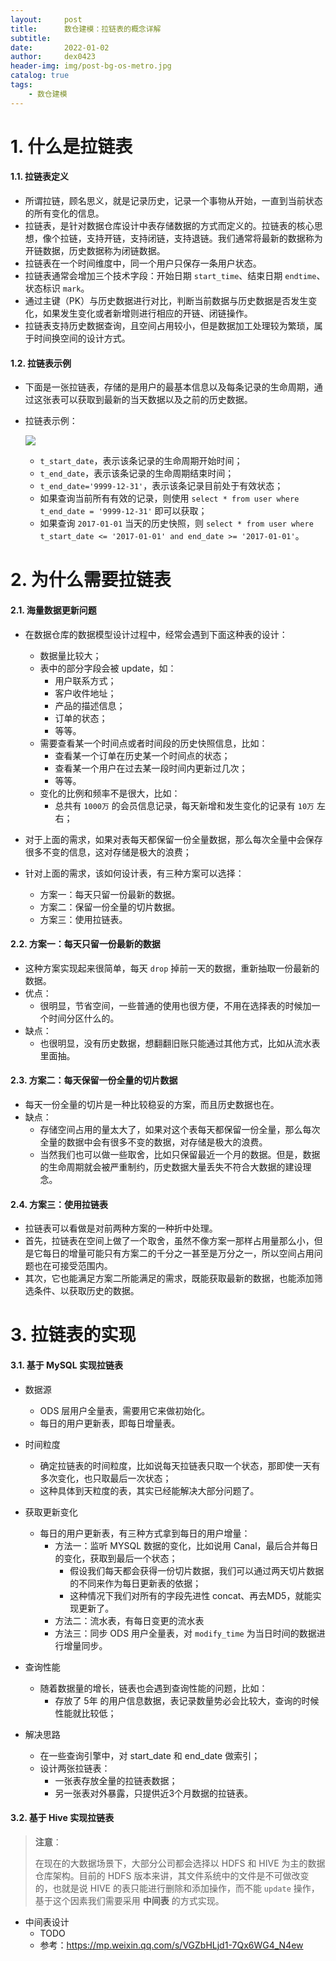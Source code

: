 ```yaml
---
layout:     post
title:      数仓建模：拉链表的概念详解
subtitle:   
date:       2022-01-02
author:     dex0423
header-img: img/post-bg-os-metro.jpg
catalog: true
tags:
    - 数仓建模
---
```



# 1. 什么是拉链表

#### 1.1. 拉链表定义

- 所谓拉链，顾名思义，就是记录历史，记录一个事物从开始，一直到当前状态的所有变化的信息。
- 拉链表，是针对数据仓库设计中表存储数据的方式而定义的。拉链表的核心思想，像个拉链，支持开链，支持闭链，支持退链。我们通常将最新的数据称为开链数据，历史数据称为闭链数据。
- 拉链表在一个时间维度中，同一个用户只保存一条用户状态。
- 拉链表通常会增加三个技术字段：开始日期 `start_time`、结束日期 `endtime`、状态标识 `mark`。
- 通过主键（PK）与历史数据进行对比，判断当前数据与历史数据是否发生变化，如果发生变化或者新增则进行相应的开链、闭链操作。
- 拉链表支持历史数据查询，且空间占用较小，但是数据加工处理较为繁琐，属于时间换空间的设计方式。

#### 1.2. 拉链表示例

- 下面是一张拉链表，存储的是用户的最基本信息以及每条记录的生命周期，通过这张表可以获取到最新的当天数据以及之前的历史数据。

- 拉链表示例：

    ![]({{site.baseurl}}/img-post/拉链表-1.png)

    - `t_start_date`，表示该条记录的生命周期开始时间；
    - `t_end_date`，表示该条记录的生命周期结束时间；
    - `t_end_date='9999-12-31'`，表示该条记录目前处于有效状态；
    - 如果查询当前所有有效的记录，则使用 `select * from user where t_end_date = '9999-12-31'` 即可以获取；
    - 如果查询 `2017-01-01` 当天的历史快照，则 `select * from user where t_start_date <= '2017-01-01' and end_date >= '2017-01-01'`。

# 2. 为什么需要拉链表

#### 2.1. 海量数据更新问题

- 在数据仓库的数据模型设计过程中，经常会遇到下面这种表的设计： 
  - 数据量比较大； 
  - 表中的部分字段会被 update，如：
    - 用户联系方式；
    - 客户收件地址；
    - 产品的描述信息；
    - 订单的状态；
    - 等等。
  - 需要查看某一个时间点或者时间段的历史快照信息，比如：
    - 查看某一个订单在历史某一个时间点的状态；
    - 查看某一个用户在过去某一段时间内更新过几次；
    - 等等。
  - 变化的比例和频率不是很大，比如：
    - 总共有 `1000万` 的会员信息记录，每天新增和发生变化的记录有 `10万` 左右；
  
- 对于上面的需求，如果对表每天都保留一份全量数据，那么每次全量中会保存很多不变的信息，这对存储是极大的浪费；
- 针对上面的需求，该如何设计表，有三种方案可以选择：
  - 方案一：每天只留一份最新的数据。
  - 方案二：保留一份全量的切片数据。
  - 方案三：使用拉链表。

#### 2.2. 方案一：每天只留一份最新的数据

- 这种方案实现起来很简单，每天 `drop` 掉前一天的数据，重新抽取一份最新的数据。
- 优点：
  - 很明显，节省空间，一些普通的使用也很方便，不用在选择表的时候加一个时间分区什么的。
- 缺点：
  - 也很明显，没有历史数据，想翻翻旧账只能通过其他方式，比如从流水表里面抽。

#### 2.3. 方案二：每天保留一份全量的切片数据

- 每天一份全量的切片是一种比较稳妥的方案，而且历史数据也在。
- 缺点：
  - 存储空间占用的量太大了，如果对这个表每天都保留一份全量，那么每次全量的数据中会有很多不变的数据，对存储是极大的浪费。
  - 当然我们也可以做一些取舍，比如只保留最近一个月的数据。但是，数据的生命周期就会被严重制约，历史数据大量丢失不符合大数据的建设理念。


#### 2.4. 方案三：使用拉链表

- 拉链表可以看做是对前两种方案的一种折中处理。
- 首先，拉链表在空间上做了一个取舍，虽然不像方案一那样占用量那么小，但是它每日的增量可能只有方案二的千分之一甚至是万分之一，所以空间占用问题也在可接受范围内。
- 其次，它也能满足方案二所能满足的需求，既能获取最新的数据，也能添加筛选条件、以获取历史的数据。


# 3. 拉链表的实现

#### 3.1. 基于 MySQL 实现拉链表

- 数据源
  - ODS 层用户全量表，需要用它来做初始化。
  - 每日的用户更新表，即每日增量表。

- 时间粒度 
  - 确定拉链表的时间粒度，比如说每天拉链表只取一个状态，那即使一天有多次变化，也只取最后一次状态；
  - 这种具体到天粒度的表，其实已经能解决大部分问题了。

- 获取更新变化 
  - 每日的用户更新表，有三种方式拿到每日的用户增量： 
    - 方法一：监听 MYSQL 数据的变化，比如说用 Canal，最后合并每日的变化，获取到最后一个状态；
      - 假设我们每天都会获得一份切片数据，我们可以通过两天切片数据的不同来作为每日更新表的依据；
      - 这种情况下我们对所有的字段先进性 concat、再去MD5，就能实现更新了。
    - 方法二：流水表，有每日变更的流水表
    - 方法三：同步 ODS 用户全量表，对 `modify_time` 为当日时间的数据进行增量同步。

- 查询性能 
  - 随着数据量的增长，链表也会遇到查询性能的问题，比如：
    - 存放了 5年 的用户信息数据，表记录数量势必会比较大，查询的时候性能就比较低；

- 解决思路
  - 在一些查询引擎中，对 start_date 和 end_date 做索引；
  - 设计两张拉链表：
    - 一张表存放全量的拉链表数据；
    - 另一张表对外暴露，只提供近3个月数据的拉链表。

#### 3.2. 基于 Hive 实现拉链表

> **注意**：
> 
> 在现在的大数据场景下，大部分公司都会选择以 HDFS 和 HIVE 为主的数据仓库架构。目前的 HDFS 版本来讲，其文件系统中的文件是不可做改变的，也就是说 HIVE 的表只能进行删除和添加操作，而不能 `update` 操作，基于这个因素我们需要采用 **中间表** 的方式实现。

- 中间表设计
  - TODO
  - 参考：https://mp.weixin.qq.com/s/VGZbHLjd1-7Qx6WG4_N4ew